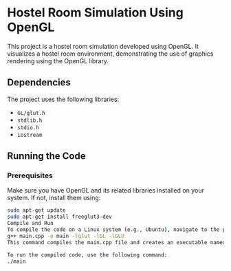# Hostel Room Simulation Using OpenGL

This project is a hostel room simulation developed using OpenGL. It visualizes a hostel room environment, demonstrating the use of graphics rendering using the OpenGL library.

## Dependencies

The project uses the following libraries:

- `GL/glut.h`
- `stdlib.h`
- `stdio.h`
- `iostream`

## Running the Code

### Prerequisites
Make sure you have OpenGL and its related libraries installed on your system. If not, install them using:

```bash
sudo apt-get update
sudo apt-get install freeglut3-dev
Compile and Run
To compile the code on a Linux system (e.g., Ubuntu), navigate to the project directory in the terminal and use the following commands
g++ main.cpp -o main -lglut -lGL -lGLU
This command compiles the main.cpp file and creates an executable named main with the necessary OpenGL libraries linked.

To run the compiled code, use the following command:
./main

